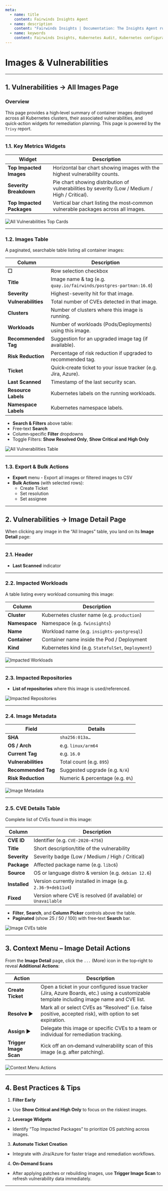 ```yaml
---
meta:
  - name: title
    content: Fairwinds Insights Agent
  - name: description
    content: "Fairwinds Insights | Documentation: The Insights Agent runs inside your Cluster, and sends back data to Fairwinds Insights"
  - name: keywords
    content: Fairwinds Insights, Kubernetes Audit, Kubernetes configuration validation
---
```

# Images & Vulnerabilities

---

## 1. Vulnerabilities → All Images Page

### Overview
This page provides a high‑level summary of container images deployed across all Kubernetes clusters, their associated vulnerabilities, and quick‑action widgets for remediation planning.
This page is powered by the `Trivy` report.

---
### 1.1. Key Metrics Widgets

| Widget                     | Description                                                                                          |
|----------------------------|------------------------------------------------------------------------------------------------------|
| **Top Impacted Images**    | Horizontal bar chart showing images with the highest vulnerability counts.                           |
| **Severity Breakdown**     | Pie chart showing distribution of vulnerabilities by severity (Low / Medium / High / Critical).       |
| **Top Impacted Packages**  | Vertical bar chart listing the most‑common vulnerable packages across all images.                    |

<img :src="$withBase('/img/vulnerabilities-all-vulns-top.png')" alt="All Vulnerabilities Top Cards">

---
### 1.2. Images Table

A paginated, searchable table listing all container images:

| Column               | Description                                                                                         |
|----------------------|-----------------------------------------------------------------------------------------------------|
| **☐**                | Row selection checkbox                                                                              |
| **Title**            | Image name & tag (e.g. `quay.io/fairwinds/postgres‑partman:16.0`)                                    |
| **Severity**         | Highest-severity hit for that image.                   |
| **Vulnerabilities**  | Total number of CVEs detected in that image.                                                       |
| **Clusters**         | Number of clusters where this image is running.                                                    |
| **Workloads**        | Number of workloads (Pods/Deployments) using this image.                                           |
| **Recommended Tag**  | Suggestion for an upgraded image tag (if available).                                               |
| **Risk Reduction**   | Percentage of risk reduction if upgraded to recommended tag.                                        |
| **Ticket**           | Quick‑create ticket to your issue tracker (e.g. Jira, Azure).                                       |
| **Last Scanned**     | Timestamp of the last security scan.                                                                |
| **Resource Labels**  | Kubernetes labels on the running workloads.                                                         |
| **Namespace Labels** | Kubernetes namespace labels.                                                                        |

- **Search & Filters** above table:  
- Free‑text **Search**  
- Column‑specific **Filter** dropdowns  
- Toggle Filters: **Show Resolved Only**, **Show Critical and High Only**

<img :src="$withBase('/img/vulnerabilities-all-vulns-table.png')" alt="All Vulnerabilities Table">

---
### 1.3. Export & Bulk Actions

- **Export** menu - Export all images or filtered images to CSV  
- **Bulk Actions** (with selected rows):  
  - Create Ticket  
  - Set resolution
  - Set assignee  

---

## 2. Vulnerabilities → Image Detail Page

When clicking any image in the “All Images” table, you land on its **Image Detail** page:

---
### 2.1. Header

- **Last Scanned** indicator

---
### 2.2. Impacted Workloads

A table listing every workload consuming this image:

| Column     | Description                                     |
|------------|-------------------------------------------------|
| **Cluster**| Kubernetes cluster name (e.g. `production`)   |
| **Namespace** | Namespace (e.g. `fwinsights`)                |
| **Name**   | Workload name (e.g. `insights‑postgresql`)      |
| **Container** | Container name inside the Pod / Deployment    |
| **Kind**   | Kubernetes kind (e.g. `StatefulSet`, `Deployment`) |

<img :src="$withBase('/img/vulnerabilities-image-details-impacted-workloads.png')" alt="Impacted Workloads">

---
### 2.3. Impacted Repositories

- **List of repositories** where this image is used/referenced.

<img :src="$withBase('/img/vulnerabilities-image-details-impacted-repos.png')" alt="Impacted Repositories">

---
### 2.4. Image Metadata

| Field             | Details                                  |
|-------------------|------------------------------------------|
| **SHA**           | `sha256:013a…`                            |
| **OS / Arch**     | e.g. `linux/arm64`                       |
| **Current Tag**   | e.g. `16.0`                              |
| **Vulnerabilities** | Total count (e.g. `895`)               |
| **Recommended Tag** | Suggested upgrade (e.g. `N/A`)         |
| **Risk Reduction**  | Numeric & percentage (e.g. `0%`)       |

<img :src="$withBase('/img/vulnerabilities-image-details-metadata.png')" alt="Image Metadata">

---
### 2.5. CVE Details Table

Complete list of CVEs found in this image:

| Column        | Description                                                                        |
|---------------|------------------------------------------------------------------------------------|
| **CVE ID**    | Identifier (e.g. `CVE‑2020‑4756`)                                                  |
| **Title**     | Short description/title of the vulnerability                                       |
| **Severity**  | Severity badge (Low / Medium / High / Critical)                                    |
| **Package**   | Affected package name (e.g. `libc6`)                                               |
| **Source**    | OS or language distro & version (e.g. `debian 12.6`)                               |
| **Installed** | Version currently installed in image (e.g. `2.36‑9+deb11u4`)                       |
| **Fixed**     | Version where CVE is resolved (if available) or `Unavailable`                      |

- **Filter**, **Search**, and **Column Picker** controls above the table.
- **Paginated** (show 25 / 50 / 100) with free‑text **Search** bar.

<img :src="$withBase('/img/vulnerabilities-image-details-table.png')" alt="Image CVEs table">

---
## 3. Context Menu – Image Detail Actions

From the **Image Detail** page, click the `...` (More) icon in the top‑right to reveal **Additional Actions**:

| Action                | Description                                                                                                                                 |
|-----------------------|---------------------------------------------------------------------------------------------------------------------------------------------|
| **Create Ticket**     | Open a ticket in your configured issue tracker (Jira, Azure Boards, etc.) using a customizable template including image name and CVE list. |
| **Resolve** ▶        | Mark all or select CVEs as “Resolved” (i.e. false positive, accepted risk), with option to set expiration.                                  |
| **Assign** ▶         | Delegate this image or specific CVEs to a team or individual for remediation tracking.                                                      |
| **Trigger Image Scan** | Kick off an on‑demand vulnerability scan of this image (e.g. after patching).                                                              |


<img :src="$withBase('/img/vulnerabilities-image-details-context.png')" alt="Context Menu Actions">

---

## 4. Best Practices & Tips

1. **Filter Early**  
 - Use **Show Critical and High Only** to focus on the riskiest images.
2. **Leverage Widgets**  
 - Identify “Top Impacted Packages” to prioritize OS patching across images.
3. **Automate Ticket Creation**  
 - Integrate with Jira/Azure for faster triage and remediation workflows.
4. **On‑Demand Scans**  
 - After applying patches or rebuilding images, use **Trigger Image Scan** to refresh vulnerability data immediately.

---
